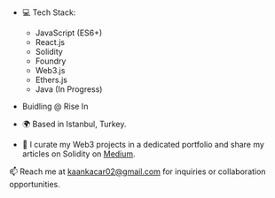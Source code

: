 - 💻 Tech Stack:
  - JavaScript (ES6+)
  - React.js
  - Solidity
  - Foundry
  - Web3.js
  - Ethers.js
  - Java (In Progress)

- Buidling @ Rise In

- 🌍 Based in Istanbul, Turkey.

- 💼 I curate my Web3 projects in a dedicated portfolio and share my articles on Solidity on [Medium](https://medium.com/@kaankacar02).

📫 Reach me at [kaankacar02@gmail.com](mailto:kaankacar02@gmail.com) for inquiries or collaboration opportunities.

